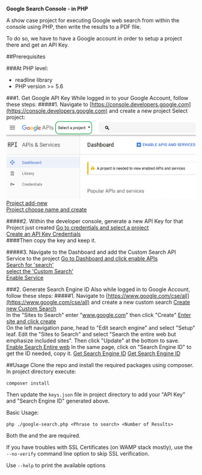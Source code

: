 **Google Search Console - in PHP**

A show case project for executing Google web search from within the console using PHP, then write the results to a PDF file.

To do so, we have to have a Google account in order to setup a project there and get an API Key.

##Prerequisites

###At PHP level: 
* readline library
* PHP version >= 5.6

###1. Get Google API Key 
  While logged in to your Google Account, follow these steps:
  #####1. Navigate to [https://console.developers.google.com](https://console.developers.google.com) and create a new project
  Select project:
  ![Project select](assets/images/guide01.jpg "Project select")  
  [Project add-new](assets/images/guide02.jpg)  
  [Project choose name and create](assets/images/guide03.jpg)
  
  #####2. Within the developer console, generate a new API Key for that Project just created
  [Go to credentials and select a project](assets/images/guide04.jpg)  
  [Create an API Key Credentials](assets/images/guide05.jpg)  
  ####Then copy the key and keep it.
  
  
  
  #####3. Navigate to the Dashboard and add the Custom Search API Service to the project
  [Go to Dashboard and click enable APIs](assets/images/guide06.jpg)  
  [Search for 'search'](assets/images/guide07.jpg)  
  [select the 'Custom Search'](assets/images/guide07.jpg)  
  [Enable Service](assets/images/guide08.jpg)  
    

###2. Generate Search Engine ID
  Also while logged in to Google Account, follow these steps:
  #####1. Navigate to [https://www.google.com/cse/all](https://www.google.com/cse/all) and create a new custom search
  [Create new Custom Search](assets/images/guide21.jpg)  
  In the "Sites to Search" enter "www.google.com" then click "Create"
  [Enter site and click create](assets/images/guide22.jpg)  
  On the left navigation pane, head to "Edit search engine" and select "Setup" leaf.
  Edit the "Sites to Search" and select "Search the entire web but emphasize included sites".
  Then click "Update" at the bottom to save.
  [Enable Search Entire web](assets/images/guide23.jpg) 
  In the same page, click on "Search Engine ID" to get the ID needed, copy it.
  [Get Search Engine ID](assets/images/guide24.jpg) 
  [Get Search Engine ID](assets/images/guide25.jpg) 

  
##Usage
Clone the repo and install the required packages using composer.
In project directory execute:
```
composer install
```

Then update the ```keys.json``` file in project directory to add your "API Key" and "Search Engine ID" generated above.

Basic Usage:
```
php ./google-search.php <Phrase to search> <Number of Results>
```
Both the <Phrase> and the <Number of results> are required.

If you have troubles with SSL Certificates (on WAMP stack mostly), use the ```--no-verify``` command line option to skip SSL verification.

Use ```--help``` to print the available options



